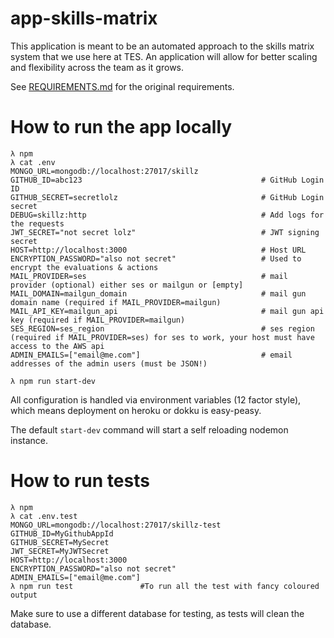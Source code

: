 # app-skills-matrix

This application is meant to be an automated approach to the skills matrix system that we use here at TES. An application will allow for better scaling and flexibility across the team as it grows.

See [REQUIREMENTS.md](https://github.com/tes/app-skills-matrix/blob/master/REQUIREMENTS.md) for the original requirements.

# How to run the app locally
```
λ npm
λ cat .env
MONGO_URL=mongodb://localhost:27017/skillz 
GITHUB_ID=abc123                                        # GitHub Login ID
GITHUB_SECRET=secretlolz                                # GitHub Login secret
DEBUG=skillz:http                                       # Add logs for the requests
JWT_SECRET="not secret lolz"                            # JWT signing secret
HOST=http://localhost:3000                              # Host URL
ENCRYPTION_PASSWORD="also not secret"                   # Used to encrypt the evaluations & actions
MAIL_PROVIDER=ses                                       # mail provider (optional) either ses or mailgun or [empty]
MAIL_DOMAIN=mailgun_domain                              # mail gun domain name (required if MAIL_PROVIDER=mailgun)
MAIL_API_KEY=mailgun_api                                # mail gun api key (required if MAIL_PROVIDER=mailgun)
SES_REGION=ses_region                                   # ses region (required if MAIL_PROVIDER=ses) for ses to work, your host must have access to the AWS api
ADMIN_EMAILS=["email@me.com"]                           # email addresses of the admin users (must be JSON!)

λ npm run start-dev
```
All configuration is handled via environment variables (12 factor style), which means deployment on heroku or dokku is easy-peasy.

The default `start-dev` command will start a self reloading nodemon instance. 
 
# How to run tests
```
λ npm
λ cat .env.test
MONGO_URL=mongodb://localhost:27017/skillz-test
GITHUB_ID=MyGithubAppId
GITHUB_SECRET=MySecret
JWT_SECRET=MyJWTSecret
HOST=http://localhost:3000                              
ENCRYPTION_PASSWORD="also not secret"  
ADMIN_EMAILS=["email@me.com"]            
λ npm run test               #To run all the test with fancy coloured output
```
Make sure to use a different database for testing, as tests will clean the database.
